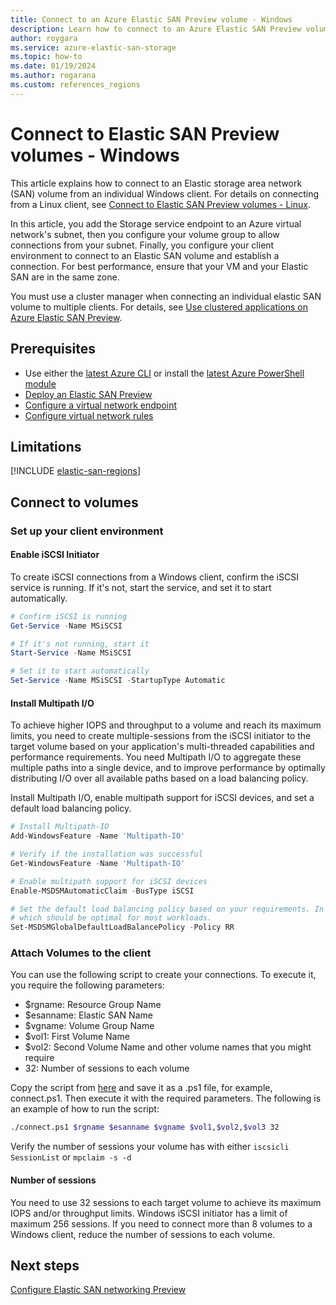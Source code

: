 ```yaml
---
title: Connect to an Azure Elastic SAN Preview volume - Windows
description: Learn how to connect to an Azure Elastic SAN Preview volume from a Windows client.
author: roygara
ms.service: azure-elastic-san-storage
ms.topic: how-to
ms.date: 01/19/2024
ms.author: rogarana
ms.custom: references_regions
---
```


# Connect to Elastic SAN Preview volumes - Windows

This article explains how to connect to an Elastic storage area network (SAN) volume from an individual Windows client. For details on connecting from a Linux client, see [Connect to Elastic SAN Preview volumes - Linux](elastic-san-connect-linux.md).

In this article, you add the Storage service endpoint to an Azure virtual network's subnet, then you configure your volume group to allow connections from your subnet. Finally, you configure your client environment to connect to an Elastic SAN volume and establish a connection. For best performance, ensure that your VM and your Elastic SAN are in the same zone.

You must use a cluster manager when connecting an individual elastic SAN volume to multiple clients. For details, see [Use clustered applications on Azure Elastic SAN Preview](elastic-san-shared-volumes.md).

## Prerequisites

- Use either the [latest Azure CLI](/cli/azure/install-azure-cli) or install the [latest Azure PowerShell module](/powershell/azure/install-azure-powershell)
- [Deploy an Elastic SAN Preview](elastic-san-create.md)
- [Configure a virtual network endpoint](elastic-san-networking.md)
- [Configure virtual network rules](elastic-san-networking.md#configure-virtual-network-rules)

## Limitations

[!INCLUDE [elastic-san-regions](../../../includes/elastic-san-regions.md)]

## Connect to volumes

### Set up your client environment
#### Enable iSCSI Initiator
To create iSCSI connections from a Windows client, confirm the iSCSI service is running. If it's not, start the service, and set it to start automatically.

```powershell
# Confirm iSCSI is running
Get-Service -Name MSiSCSI

# If it's not running, start it
Start-Service -Name MSiSCSI

# Set it to start automatically
Set-Service -Name MSiSCSI -StartupType Automatic
```

#### Install Multipath I/O

To achieve higher IOPS and throughput to a volume and reach its maximum limits, you need to create multiple-sessions from the iSCSI initiator to the target volume based on your application's multi-threaded capabilities and performance requirements. You need Multipath I/O to aggregate these multiple paths into a single device, and to improve performance by optimally distributing I/O over all available paths based on a load balancing policy.

Install Multipath I/O, enable multipath support for iSCSI devices, and set a default load balancing policy.

```powershell
# Install Multipath-IO
Add-WindowsFeature -Name 'Multipath-IO'

# Verify if the installation was successful
Get-WindowsFeature -Name 'Multipath-IO'

# Enable multipath support for iSCSI devices
Enable-MSDSMAutomaticClaim -BusType iSCSI

# Set the default load balancing policy based on your requirements. In this example, we set it to round robin
# which should be optimal for most workloads.
Set-MSDSMGlobalDefaultLoadBalancePolicy -Policy RR
```

### Attach Volumes to the client

You can use the following script to create your connections. To execute it, you require the following parameters: 
- $rgname: Resource Group Name
- $esanname: Elastic SAN Name
- $vgname: Volume Group Name
- $vol1: First Volume Name
- $vol2: Second Volume Name
and other volume names that you might require
- 32: Number of sessions to each volume

Copy the script from [here](https://github.com/Azure-Samples/azure-elastic-san/blob/main/PSH%20(Windows)%20Multi-Session%20Connect%20Scripts/ElasticSanDocScripts0523/connect.ps1) and save it as a .ps1 file, for example, connect.ps1. Then execute it with the required parameters. The following is an example of how to run the script: 

```bash
./connect.ps1 $rgname $esanname $vgname $vol1,$vol2,$vol3 32
```

Verify the number of sessions your volume has with either `iscsicli SessionList` or `mpclaim -s -d`

#### Number of sessions
You need to use 32 sessions to each target volume to achieve its maximum IOPS and/or throughput limits. Windows iSCSI initiator has a limit of maximum 256 sessions. If you need to connect more than 8 volumes to a Windows client, reduce the number of sessions to each volume. 

## Next steps

[Configure Elastic SAN networking Preview](elastic-san-networking.md)
